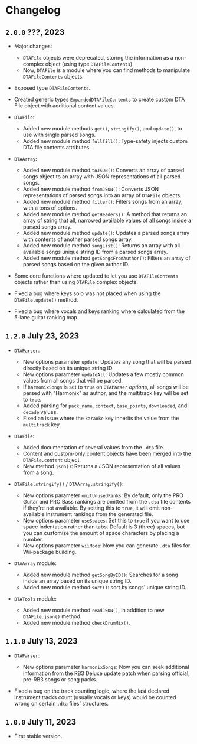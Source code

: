 # Changelog

## `2.0.0` ???, 2023

- Major changes:
  - `DTAFile` objects were deprecated, storing the information as a non-complex object (using type `DTAFileContents`).
  - Now, `DTAFile` is a module where you can find methods to manipulate `DTAFileContents` objects.

- Exposed type `DTAFileContents`.
- Created generic types `ExpandedDTAFileContents` to create custom DTA File object with additional content values.

- `DTAFile`:

  - Added new module methods `get()`, `stringify()`, and `update()`, to use with single parsed songs.
  - Added new module method `fullfill()`: Type-safety injects custom DTA file contents attributes.

- `DTAArray`:

  - Added new module method `toJSON()`: Converts an array of parsed songs object to an array with JSON representations of all parsed songs.
  - Added new module method `fromJSON()`: Converts JSON representations of parsed songs into an array of `DTAFile` objects.
  - Added new module method `filter()`: Filters songs from an array, with a tons of options.
  - Added new module method `getHeaders()`: A method that returns an array of string that all, narrowed available values of all songs inside a parsed songs array.
  - Added new module method `update()`: Updates a parsed songs array with contents of another parsed songs array.
  - Added new module method `songList()`: Returns an array with all available songs unique string ID from a parsed songs array.
  - Added new module method `getSongsFromAuthor()`: Filters an array of parsed songs based on the given author ID.

- Some core functions where updated to let you use `DTAFileContents` objects rather than using `DTAFile` complex objects.
- Fixed a bug where keys solo was not placed when using the `DTAFile.update()` method.
- Fixed a bug where vocals and keys ranking where calculated from the 5-lane guitar ranking map.

## `1.2.0` July 23, 2023

- `DTAParser`:

  - New options parameter `update`: Updates any song that will be parsed directly based on its unique string ID.
  - New options parameter `updateAll`: Updates a few mostly common values from all songs that will be parsed.
  - If `harmonixSongs` is set to `true` on `DTAParser` _options_, all songs will be parsed with "Harmonix" as author, and the multitrack key will be set to `true`.
  - Added parsing for `pack_name`, `context`, `base_points`, `downloaded`, and `decade` values.
  - Fixed an issue where the `karaoke` key inherits the value from the `multitrack` key.

- `DTAFile`:

  - Added documentation of several values from the `.dta` file.
  - Content and custom-only content objects have been merged into the `DTAFile.content` object.
  - New method `json()`: Returns a JSON representation of all values from a song.

- `DTAFile.stringify()` / `DTAArray.stringify()`:

  - New options parameter `omitUnusedRanks`: By default, only the PRO Guitar and PRO Bass rankings are omitted from the `.dta` file contents if they're not available. By setting this to `true`, it will omit non-available instrument rankings from the generated file.
  - New options parameter `useSpaces`: Set this to `true` if you want to use space indentation rather than tabs. Default is 3 (three) spaces, but you can customize the amount of space characters by placing a number.
  - New options parameter `wiiMode`: Now you can generate `.dta` files for Wii-package building.

- `DTAArray` module:

  - Added new module method `getSongByID()`: Searches for a song inside an array based on its unique string ID.
  - Added new module method `sort()`: sort by songs' unique string ID.

- `DTATools` module:
  - Added new module method `readJSON()`, in addition to new `DTAFile.json()` method.
  - Added new module method `checkDrumMix()`.

## `1.1.0` July 13, 2023

- `DTAParser`:

  - New options parameter `harmonixSongs`: Now you can seek additional information from the RB3 Deluxe update patch when parsing official, pre-RB3 songs or song packs.

- Fixed a bug on the track counting logic, where the last declared instrument tracks count (usually vocals or keys) would be counted wrong on certain `.dta` files' structures.

## `1.0.0` July 11, 2023

- First stable version.
